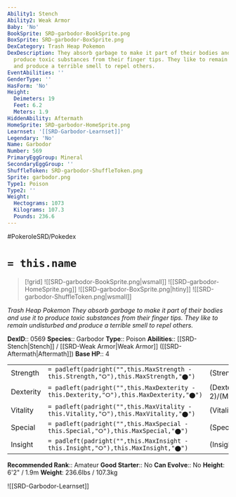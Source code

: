 ```yaml
---
Ability1: Stench
Ability2: Weak Armor
Baby: 'No'
BookSprite: SRD-garbodor-BookSprite.png
BoxSprite: SRD-garbodor-BoxSprite.png
DexCategory: Trash Heap Pokemon
DexDescription: They absorb garbage to make it part of their bodies and use it to
  produce toxic substances from their finger tips. They like to remain undisturbed
  and produce a terrible smell to repel others.
EventAbilities: ''
GenderType: ''
HasForm: 'No'
Height:
  Deimeters: 19
  Feet: 6.2
  Meters: 1.9
HiddenAbility: Aftermath
HomeSprite: SRD-garbodor-HomeSprite.png
Learnset: '[[SRD-Garbodor-Learnset]]'
Legendary: 'No'
Name: Garbodor
Number: 569
PrimaryEggGroup: Mineral
SecondaryEggGroup: ''
ShuffleToken: SRD-garbodor-ShuffleToken.png
Sprite: garbodor.png
Type1: Poison
Type2: ''
Weight:
  Hectograms: 1073
  Kilograms: 107.3
  Pounds: 236.6
---
```


#PokeroleSRD/Pokedex

# `= this.name`

> [!grid]
> ![[SRD-garbodor-BookSprite.png|wsmall]]
> ![[SRD-garbodor-HomeSprite.png]]
> ![[SRD-garbodor-BoxSprite.png|htiny]]
> ![[SRD-garbodor-ShuffleToken.png|wsmall]]


*Trash Heap Pokemon*
*They absorb garbage to make it part of their bodies and use it to produce toxic substances from their finger tips. They like to remain undisturbed and produce a terrible smell to repel others.*

**DexID**:: 0569
**Species**:: Garbodor
**Type**:: Poison
**Abilities**:: [[SRD-Stench|Stench]] / [[SRD-Weak Armor|Weak Armor]] ([[SRD-Aftermath|Aftermath]])
**Base HP**:: 4

|           |                                                                                        |                                          |
| --------- | -------------------------------------------------------------------------------------- | ---------------------------------------- |
| Strength  | `= padleft(padright("",this.MaxStrength - this.Strength,"⭘"),this.MaxStrength,"⬤")`    | (Strength::3)/(MaxStrength::6)   |
| Dexterity | `= padleft(padright("",this.MaxDexterity - this.Dexterity,"⭘"),this.MaxDexterity,"⬤")` | (Dexterity:: 2)/(MaxDexterity::5) |
| Vitality  | `= padleft(padright("",this.MaxVitality - this.Vitality,"⭘"),this.MaxVitality,"⬤")`    | (Vitality::2)/(MaxVitality::5)   |
| Special   | `= padleft(padright("",this.MaxSpecial - this.Special,"⭘"),this.MaxSpecial,"⬤")`       | (Special::2)/(MaxSpecial::4)     |
| Insight   | `= padleft(padright("",this.MaxInsight - this.Insight,"⭘"),this.MaxInsight,"⬤")`       | (Insight::2)/(MaxInsight::5)     |


**Recommended Rank**:: Amateur
**Good Starter**:: No
**Can Evolve**:: No
**Height**: 6'2" / 1.9m
**Weight**: 236.6lbs / 107.3kg

![[SRD-Garbodor-Learnset]]